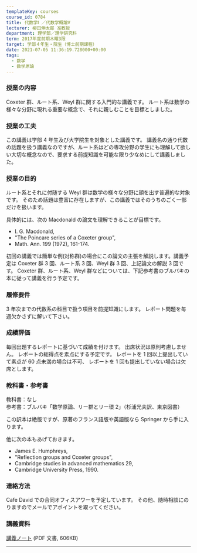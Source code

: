 ```yaml
---
templateKey: courses
course_id: 0784
title: 代数学Ⅰ ／代数学概論V
lecturer: 柳田伸太郎 准教授
department: 理学部／理学研究科
term: 2017年度前期木曜3限
target: 学部４年生・院生（博士前期課程）
date: 2021-07-05 11:36:19.728000+00:00
tags:
  - 数学
  - 数学原論
---
```


### 授業の内容

Coxeter 群、ルート系、Weyl 群に関する入門的な講義です。
ルート系は数学の様々な分野に現れる重要な概念で、それに親しむことを目標としました。

### 授業の工夫

この講義は学部 4 年生及び大学院生を対象とした講義です。
講義名の通り代数の話題を扱う講義なのですが、ルート系はどの専攻分野の学生にも理解して欲しい大切な概念なので、要求する前提知識を可能な限り少なめにして講義しました。

### 授業の目的

ルート系とそれに付随する Weyl 群は数学の様々な分野に顔を出す普遍的な対象です。
そのため話題は豊富に存在しますが、この講義ではそのうちのごく一部だけを扱います。

具体的には、次の Macdonald の論文を理解できることが目標です。

- I. G. Macdonald,
- "The Poincare series of a Coxeter group",
- Math. Ann. 199 (1972), 161-174.

初回の講義では簡単な例(対称群)の場合にこの論文の主張を解説します。講義予定は Coxeter 群 3 回、ルート系 3 回、Weyl 群 3 回、上記論文の解説 3 回です。
Coxeter 群、ルート系、Weyl 群などについては、下記参考書のブルバキの本に従って講義を行う予定です。

### 履修要件

3 年次までの代数系の科目で扱う項目を前提知識にします。 レポート問題を毎週欠かさずに解いて下さい。

### 成績評価

毎回出題するレポートに基づいて成績を付けます。 出席状況は原則考慮しません。 レポートの総得点を素点にする予定です。 レポートを 1 回以上提出していて素点が 60 点未満の場合は不可、 レポートを 1 回も提出していない場合は欠席とします。

### 教科書・参考書

教科書：なし  
参考書：ブルバキ「数学原論、リー群とリー環 2」（杉浦光夫訳、東京図書）

この訳本は絶版ですが、原著のフランス語版や英語版なら Springer から手に入ります。

他に次の本もあげておきます。

- James E. Humphreys,
- "Reflection groups and Coxeter groups",
- Cambridge studies in advanced mathematics 29,
- Cambridge University Press, 1990.

### 連絡方法

Cafe David での合同オフィスアワーを予定しています。 その他、随時相談にのりますのでメールでアポイントを取ってください。

### 講義資料

[講義ノート](https://ocw.nagoya-u.jp/files/784/material.pdf)
(PDF 文書, 606KB)

---
